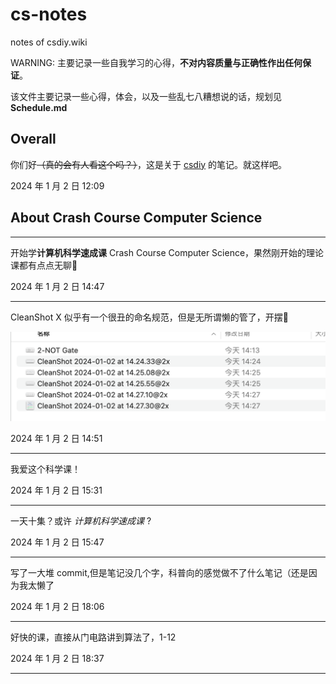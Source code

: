 # cs-notes
notes of csdiy.wiki 

WARNING: 主要记录一些自我学习的心得，**不对内容质量与正确性作出任何保证**。

该文件主要记录一些心得，体会，以及一些乱七八糟想说的话，规划见 **Schedule.md**



## Overall

你们好~~（真的会有人看这个吗？）~~，这是关于 [csdiy](csdiy.wiki ) 的笔记。就这样吧。

2024 年 1 月 2 日 12:09



## About Crash Course Computer Science

---

开始学**计算机科学速成课** Crash Course Computer Science，果然刚开始的理论课都有点点无聊👀

2024 年 1 月 2 日 14:47

---

CleanShot X 似乎有一个很丑的命名规范，但是无所谓懒的管了，开摆😤

<img src="./README.assets/CleanShot%202024-01-02%20at%2014.50.38@2x.png" alt="CleanShot 2024-01-02 at 14.50.38@2x" style="zoom: 50%;" />

2024 年 1 月 2 日 14:51

---

我爱这个科学课！

2024 年 1 月 2 日 15:31

---

一天十集？或许 *计算机科学速成课* ?

2024 年 1 月 2 日 15:47

---

写了一大堆 commit,但是笔记没几个字，科普向的感觉做不了什么笔记（还是因为我太懒了

2024 年 1 月 2 日 18:06

---

好快的课，直接从门电路讲到算法了，1-12

2024 年 1 月 2 日 18:37

---
